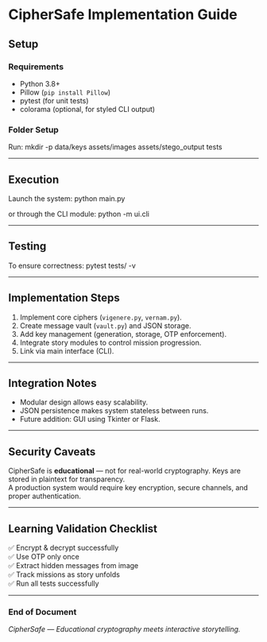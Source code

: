 # CipherSafe Implementation Guide

## Setup

### Requirements
- Python 3.8+
- Pillow (`pip install Pillow`)
- pytest (for unit tests)
- colorama (optional, for styled CLI output)

### Folder Setup
Run:
    mkdir -p data/keys assets/images assets/stego_output tests

---

## Execution
Launch the system:
    python main.py

or through the CLI module:
    python -m ui.cli


---

## Testing
To ensure correctness:
    pytest tests/ -v


---

## Implementation Steps
1. Implement core ciphers (`vigenere.py`, `vernam.py`).
2. Create message vault (`vault.py`) and JSON storage.
3. Add key management (generation, storage, OTP enforcement).
4. Integrate story modules to control mission progression.
5. Link via main interface (CLI).

---

## Integration Notes
- Modular design allows easy scalability.
- JSON persistence makes system stateless between runs.
- Future addition: GUI using Tkinter or Flask.

---

## Security Caveats
CipherSafe is **educational** — not for real-world cryptography.
Keys are stored in plaintext for transparency.  
A production system would require key encryption, secure channels, and proper authentication.

---

## Learning Validation Checklist
✅ Encrypt & decrypt successfully  
✅ Use OTP only once  
✅ Extract hidden messages from image  
✅ Track missions as story unfolds  
✅ Run all tests successfully  

---

### End of Document
*CipherSafe — Educational cryptography meets interactive storytelling.*
